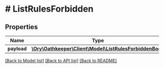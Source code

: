 # # ListRulesForbidden

## Properties

Name | Type | Description | Notes
------------ | ------------- | ------------- | -------------
**payload** | [**\Ory\Oathkeeper\Client\Model\ListRulesForbiddenBody**](ListRulesForbiddenBody.md) |  | [optional]

[[Back to Model list]](../../README.md#models) [[Back to API list]](../../README.md#endpoints) [[Back to README]](../../README.md)
